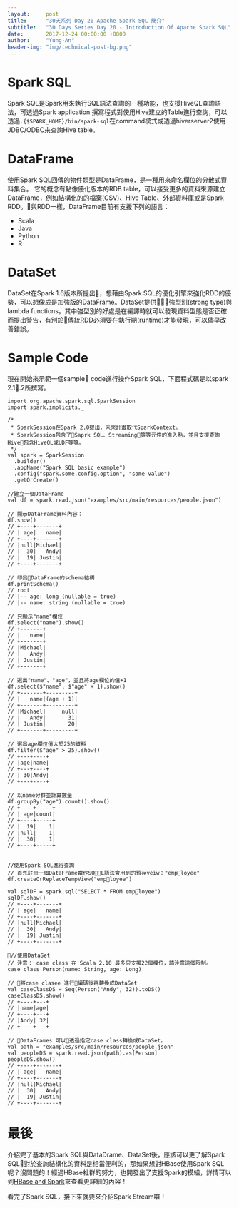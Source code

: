 ```yaml
---
layout:     post
title:      "30天系列 Day 20-Apache Spark SQL 簡介"
subtitle:   "30 Days Series Day 20 - Introduction Of Apache Spark SQL"
date:       2017-12-24 00:00:00 +0800
author:     "Yung-An"
header-img: "img/technical-post-bg.png"
---
```


# Spark SQL

Spark SQL是Spark用來執行SQL語法查詢的一種功能，也支援HiveQL查詢語法，可透過Spark application 撰寫程式對使用Hive建立的Table進行查詢，可以透過`.{$SPARK_HOME}/bin/spark-sql`在command模式或透過hiverserver2使用JDBC/ODBC來查詢Hive table。

# DataFrame

使用Spark SQL回傳的物件類型是DataFrame，是一種用來命名欄位的分散式資料集合。
它的概念有點像優化版本的RDB table，可以接受更多的資料來源建立DataFrame，例如結構化的的檔案(CSV)、Hive Table、外部資料庫或是Spark RDD。與RDD一樣，DataFrame目前有支援下列的語言：

* Scala
* Java
* Python
* R

# DataSet

DataSet在Spark 1.6版本所提出，想藉由Spark SQL的優化引擎來強化RDD的優勢，可以想像成是加強版的DataFrame。DataSet提供強型別(strong type)與lambda functions。其中強型別的好處是在編譯時就可以發現資料型態是否正確而提出警告，有別於傳統RDD必須要在執行期(runtime)才能發現，可以儘早改善錯誤。

# Sample Code

現在開始來示範一個sample code進行操作Spark SQL，下面程式碼是以spark 2.1.2所撰寫。

```Java
import org.apache.spark.sql.SparkSession
import spark.implicits._

/*
 * SparkSession在Spark 2.0提出，未來計畫取代SparkContext。
 * SparkSession包含了Saprk SQL、Streaming等等元件的進入點，並且支援查詢Hive包含HiveQL或UDF等等。
 */
val spark = SparkSession
  .builder()
  .appName("Spark SQL basic example")
  .config("spark.some.config.option", "some-value")
  .getOrCreate()

//建立一個DataFrame
val df = spark.read.json("examples/src/main/resources/people.json")

// 顯示DataFrame資料內容：
df.show()
// +----+-------+
// | age|   name|
// +----+-------+
// |null|Michael|
// |  30|   Andy|
// |  19| Justin|
// +----+-------+

// 印出DataFrame的schema結構
df.printSchema()
// root
// |-- age: long (nullable = true)
// |-- name: string (nullable = true)

// 只顯示"name"欄位
df.select("name").show()
// +-------+
// |   name|
// +-------+
// |Michael|
// |   Andy|
// | Justin|
// +-------+

// 選出"name"、"age"，並且將age欄位的值+1
df.select($"name", $"age" + 1).show()
// +-------+---------+
// |   name|(age + 1)|
// +-------+---------+
// |Michael|     null|
// |   Andy|       31|
// | Justin|       20|
// +-------+---------+

// 選出age欄位值大於25的資料
df.filter($"age" > 25).show()
// +---+----+
// |age|name|
// +---+----+
// | 30|Andy|
// +---+----+

// 以name分群並計算數量
df.groupBy("age").count().show()
// +----+-----+
// | age|count|
// +----+-----+
// |  19|    1|
// |null|    1|
// |  30|    1|
// +----+-----+


//使用Spark SQL進行查詢
// 首先註冊一個DataFrame當作SQL語法會用到的暫存veiw："employee"
df.createOrReplaceTempView("employee")

val sqlDF = spark.sql("SELECT * FROM employee")
sqlDF.show()
// +----+-------+
// | age|   name|
// +----+-------+
// |null|Michael|
// |  30|   Andy|
// |  19| Justin|
// +----+-------+

//使用DataSet
// 注意： case class 在 Scala 2.10 最多只支援22個欄位，請注意這個限制。
case class Person(name: String, age: Long)

// 將case clasee 進行編碼後再轉換成DataSet
val caseClassDS = Seq(Person("Andy", 32)).toDS()
caseClassDS.show()
// +----+---+
// |name|age|
// +----+---+
// |Andy| 32|
// +----+---+

// DataFrames 可以透過指定case class轉換成DataSet。
val path = "examples/src/main/resources/people.json"
val peopleDS = spark.read.json(path).as[Person]
peopleDS.show()
// +----+-------+
// | age|   name|
// +----+-------+
// |null|Michael|
// |  30|   Andy|
// |  19| Justin|
// +----+-------+
```

# 最後

介紹完了基本的Spark SQL與DataDrame、DataSet後，應該可以更了解Spark SQL對於查詢結構化的資料是相當便利的，那如果想對HBase使用Spark SQL呢？沒問題的！經過HBase社群的努力，也開發出了支援Spark的模組，詳情可以到[HBase and Spark][hbase_and_spark]來查看更詳細的內容！

看完了Spark SQL，接下來就要來介紹Spark Stream囉！

[hbase_and_spark]: https://hbase.apache.org/book.html#spark